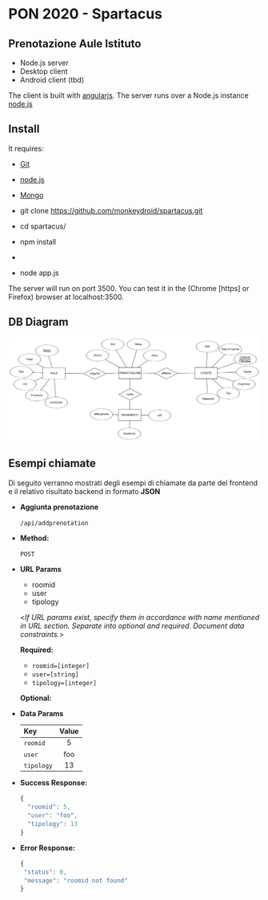 # PON 2020 -  Spartacus

## Prenotazione Aule Istituto

- Node.js server
- Desktop client
- Android client (tbd)

The client is built with [angularjs](https://angularjs.org/).
The server runs over a Node.js instance [node.js](https://nodejs.org/en/)

## Install

It requires:
* [Git](https://git-scm.com/)
* [node.js](https://nodejs.org/en/)
* [Mongo](https://www.mongodb.com/)

* git clone https://github.com/monkeydroid/spartacus.git
* cd spartacus/
* npm install
* 
* node app.js

The server will run on port 3500.
You can test it in the (Chrome [https] or Firefox) browser at localhost:3500.

## DB Diagram

![alt text](https://github.com/monkeydroid/spartacus/blob/master/img/ervero.png)

**Esempi chiamate**
----

  Di seguito verranno mostrati degli esempi di chiamate da parte del frontend e il relativo risultato backend in formato **JSON**
  

* **Aggiunta prenotazione**

  `/api/addprenotation`
  


* **Method:**

  `POST` 
  
*  **URL Params**

   - roomid 
   - user 
   - tipology
  
   <_If URL params exist, specify them in accordance with name mentioned in URL section. Separate into optional and required. Document data constraints._> 

   **Required:**
 
   - `roomid=[integer]`
   - `user=[string]`
   - `tipology=[integer]`

   **Optional:**
 
 

* **Data Params**

   |  Key     | Value   |
   |----------|:-------:|
   |`roomid`  | 5       |
   |`user`    | foo     |
   |`tipology`|13|
   
* **Success Response:**
  ```javascript
  {
	"roomid": 5,
	"user": "foo",
	"tipology": 13
  }
  ```

 
* **Error Response:**
   ```javascript
  {
	"status": 0,
	"message": "roomid not found"
  }
  ```
 
